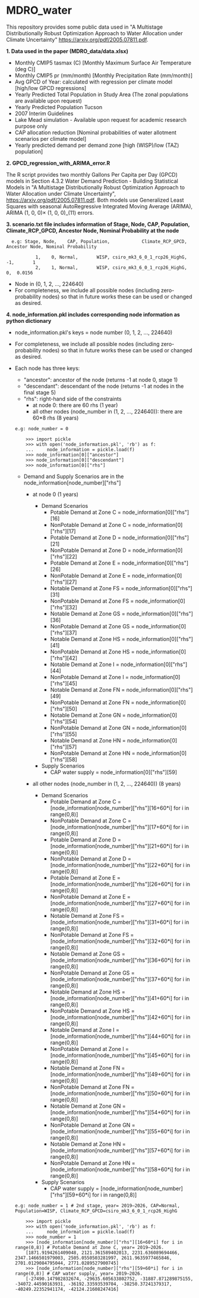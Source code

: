 # MDRO_water
This repository provides some public data used in "A Multistage Distributionally Robust Optimization Approach to Water Allocation under Climate Uncertainty"
https://arxiv.org/pdf/2005.07811.pdf.

**1. Data used in the paper (MDRO_data/data.xlsx)**

- Monthly CMIP5 tasmax (C) [Monthly Maximum Surface Air Temperature (deg C)]
- Monthly CMIP5 pr (mm/month) [Monthly Precipitation Rate (mm/month)]
- Avg GPCD of Year: calculated with regression per climate model [high/low GPCD regressions]
- Yearly Predicted Total Population in Study Area (The zonal populations are available upon request)
- Yearly Predicted Population Tucson
- 2007 Interim Guidelines
- Lake Mead simulation - Available upon request for academic research purpose only
- CAP allocation reduction [Nominal probabilities of water allotment scenarios per climate model]
- Yearly predicted demand per demand zone [high (WISP)/low (TAZ) population]

**2. GPCD_regression_with_ARIMA_error.R**

The R script provides two monthly Gallons Per Capita per Day (GPCD) models in Section 4.3.2 Water Demand Prediction - Building Statistical Models 
in "A Multistage Distributionally Robust Optimization Approach to Water Allocation under Climate Uncertainty", https://arxiv.org/pdf/2005.07811.pdf. Both models use Generalized Least Squares with seasonal AutoRegressive Integrated Moving Average (ARIMA), ARIMA (1, 0, 0)× (1, 0, 0)_(11) errors.


**3. scenario.txt file includes information of Stage, Node, CAP, Population, Climate_RCP_GPCD, Ancestor Node, Nominal Probability at the node**

      e.g: Stage, Node,    CAP, Population,            Climate_RCP_GPCD, Ancestor Node, Nominal Probability
       
               1,    0, Normal,       WISP, csiro_mk3_6_0_1_rcp26_HighG,            -1,       1
               2,    1, Normal,       WISP, csiro_mk3_6_0_1_rcp26_HighG,             0,  0.0156

- Node in (0, 1, 2, ..., 224640)
- For completeness, we include all possible nodes (including zero-probability nodes) so that in future works these can be used or changed as desired. 

**4. node_information.pkl includes corresponding node information as python dictionary**
- node_information.pkl's keys = node number (0, 1, 2, ..., 224640)
- For completeness, we include all possible nodes (including zero-probability nodes) so that in future works these can be used or changed as desired. 
- Each node has three keys: 
     
     - "ancestor": ancestor of the node (returns -1 at node 0, stage 1)
     - "descendant": descendant of the node (returns -1 at nodes in the final stage 5)
     - "rhs": right-hand side of the constraints
       - at node 0: there are 60 rhs (1 year)
       - all other nodes (node_number in (1, 2, ..., 224640)): there are 60*8 rhs (8 years)
     
      e.g: node_number = 0

          >>> import pickle
          >>> with open('node_information.pkl', 'rb') as f:
          ...     node_information = pickle.load(f)
          >>> node_information[0]["ancestor"]
          >>> node_information[0]["descendant"]
          >>> node_information[0]["rhs"]
     
     - Demand and Supply Scenarios are in the  node_information[node_number]["rhs"]
       - at node 0 (1 years)
          - Demand Scenarios
            - Potable Demand at Zone C = node_information[0]["rhs"][16]
            - NonPotable Demand at Zone C = node_information[0]["rhs"][17]
            - Potable Demand at Zone D = node_information[0]["rhs"][21]
            - NonPotable Demand at Zone D = node_information[0]["rhs"][22]
            - Potable Demand at Zone E = node_information[0]["rhs"][26]
            - NonPotable Demand at Zone E = node_information[0]["rhs"][27]
            - Notable Demand at Zone FS = node_information[0]["rhs"][31]
            - NonPotable Demand at Zone FS = node_information[0]["rhs"][32]
            - Notable Demand at Zone GS = node_information[0]["rhs"][36]
            - NonPotable Demand at Zone GS = node_information[0]["rhs"][37]
            - Notable Demand at Zone HS = node_information[0]["rhs"][41]
            - NonPotable Demand at Zone HS = node_information[0]["rhs"][42]
            - Notable Demand at Zone I = node_information[0]["rhs"][44]
            - NonPotable Demand at Zone I = node_information[0]["rhs"][45]
            - Notable Demand at Zone FN = node_information[0]["rhs"][49]
            - NonPotable Demand at Zone FN = node_information[0]["rhs"][50]
            - Notable Demand at Zone GN = node_information[0]["rhs"][54]
            - NonPotable Demand at Zone GN = node_information[0]["rhs"][55]
            - Notable Demand at Zone HN = node_information[0]["rhs"][57]
            - NonPotable Demand at Zone HN = node_information[0]["rhs"][58]
          - Supply Scenarios
            - CAP water supply = node_information[0]["rhs"][59]

        - all other nodes (node_number in (1, 2, ..., 224640)) (8 years)
          - Demand Scenarios
            - Potable Demand at Zone C = [node_information[node_number]["rhs"][16+60*i] for i in range(0,8)]
            - NonPotable Demand at Zone C = [node_information[node_number]["rhs"][17+60*i] for i in range(0,8)]
            - Potable Demand at Zone D = [node_information[node_number]["rhs"][21+60*i] for i in range(0,8)]
            - NonPotable Demand at Zone D = [node_information[node_number]["rhs"][22+60*i] for i in range(0,8)]
            - Potable Demand at Zone E = [node_information[node_number]["rhs"][26+60*i] for i in range(0,8)]
            - NonPotable Demand at Zone E = [node_information[node_number]["rhs"][27+60*i] for i in range(0,8)]
            - Notable Demand at Zone FS = [node_information[node_number]["rhs"][31+60*i] for i in range(0,8)]
            - NonPotable Demand at Zone FS = [node_information[node_number]["rhs"][32+60*i] for i in range(0,8)]
            - Notable Demand at Zone GS = [node_information[node_number]["rhs"][36+60*i] for i in range(0,8)]
            - NonPotable Demand at Zone GS = [node_information[node_number]["rhs"][37+60*i] for i in range(0,8)]
            - Notable Demand at Zone HS = [node_information[node_number]["rhs"][41+60*i] for i in range(0,8)]
            - NonPotable Demand at Zone HS = [node_information[node_number]["rhs"][42+60*i] for i in range(0,8)]
            - Notable Demand at Zone I = [node_information[node_number]["rhs"][44+60*i] for i in range(0,8)]
            - NonPotable Demand at Zone I = [node_information[node_number]["rhs"][45+60*i] for i in range(0,8)]
            - Notable Demand at Zone FN = [node_information[node_number]["rhs"][49+60*i] for i in range(0,8)]
            - NonPotable Demand at Zone FN = [node_information[node_number]["rhs"][50+60*i] for i in range(0,8)]
            - Notable Demand at Zone GN = [node_information[node_number]["rhs"][54+60*i] for i in range(0,8)]
            - NonPotable Demand at Zone GN = [node_information[node_number]["rhs"][55+60*i] for i in range(0,8)]
            - Notable Demand at Zone HN = [node_information[node_number]["rhs"][57+60*i] for i in range(0,8)]
            - NonPotable Demand at Zone HN = [node_information[node_number]["rhs"][58+60*i] for i in range(0,8)]
          - Supply Scenarios
            - CAP water supply = [node_information[node_number]["rhs"][59+60*i] for i in range(0,8)]

      e.g: node_number = 1 # 2nd stage, year= 2019–2026, CAP=Normal, Population=WISP, Climate_RCP_GPCD=csiro_mk3_6_0_1_rcp26_HighG

          >>> import pickle
          >>> with open('node_information.pkl', 'rb') as f:
          ...     node_information = pickle.load(f)
          >>> node_number = 1
          >>> [node_information[node_number]["rhs"][16+60*i] for i in range(0,8)] # Potable Demand at Zone C, year= 2019–2026.
          [1871.9194261409048, 2121.361589402013, 2231.636089694466, 2347.1466501979003, 2505.0550503281997, 2611.9635977465846, 2701.0129084795044, 2771.0289527900745]
          >>> [node_information[node_number]["rhs"][59+60*i] for i in range(0,8)] # CAP water supply, year= 2019–2026.
          [-27490.147982832674, -29635.605633802752, -31887.871289875155, -34072.44590163931, -36192.33593539704, -38250.37241379317, -40249.22352941174, -42124.21608247416]



